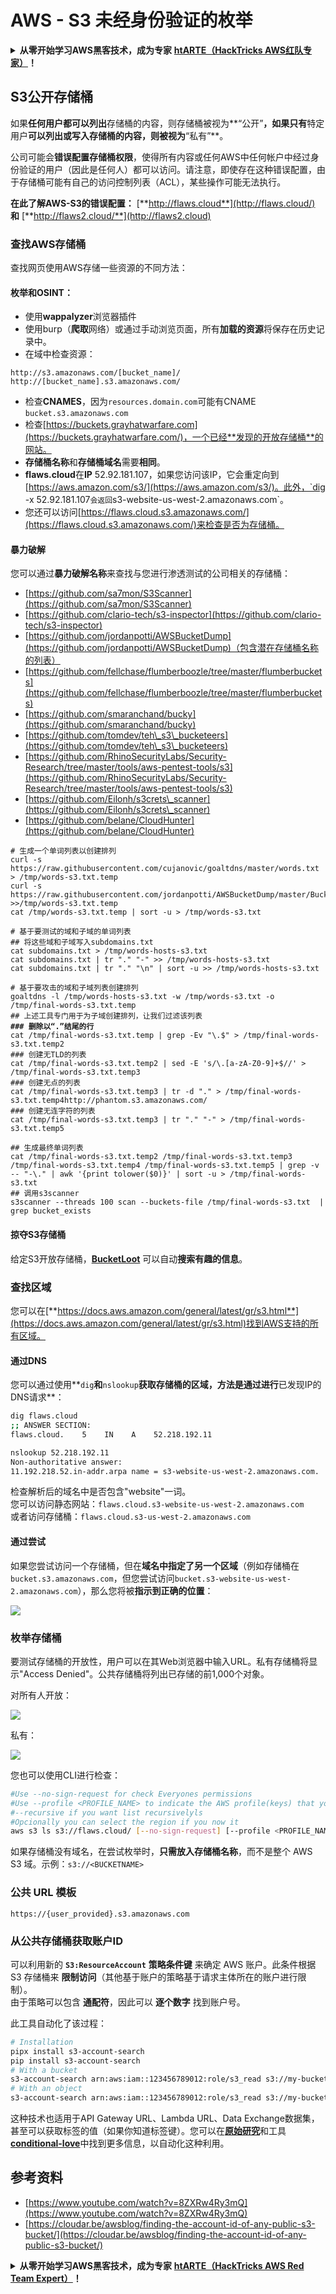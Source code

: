 # AWS - S3 未经身份验证的枚举

<details>

<summary><strong>从零开始学习AWS黑客技术，成为专家</strong> <a href="https://training.hacktricks.xyz/courses/arte"><strong>htARTE（HackTricks AWS红队专家）</strong></a><strong>！</strong></summary>

支持HackTricks的其他方式：

* 如果您想看到您的**公司在HackTricks中做广告**或**下载PDF格式的HackTricks**，请查看[**订阅计划**](https://github.com/sponsors/carlospolop)!
* 获取[**官方PEASS & HackTricks周边产品**](https://peass.creator-spring.com)
* 探索[**PEASS家族**](https://opensea.io/collection/the-peass-family)，我们的独家[NFTs](https://opensea.io/collection/the-peass-family)收藏品
* **加入** 💬 [**Discord群**](https://discord.gg/hRep4RUj7f) 或 [**电报群**](https://t.me/peass) 或在**Twitter**上关注我们 🐦 [**@hacktricks\_live**](https://twitter.com/hacktricks\_live)**。**
* 通过向[**HackTricks**](https://github.com/carlospolop/hacktricks)和[**HackTricks Cloud**](https://github.com/carlospolop/hacktricks-cloud) github仓库提交PR来分享您的黑客技巧。

</details>

## S3公开存储桶

如果**任何用户都可以列出**存储桶的内容，则存储桶被视为**“公开”**，如果只有**特定用户**可以列出或写入存储桶的内容，则被视为**“私有”**。

公司可能会**错误配置存储桶权限**，使得所有内容或任何AWS中任何帐户中经过身份验证的用户（因此是任何人）都可以访问。请注意，即使存在这种错误配置，由于存储桶可能有自己的访问控制列表（ACL），某些操作可能无法执行。

**在此了解AWS-S3的错误配置：** [**http://flaws.cloud**](http://flaws.cloud/) **和** [**http://flaws2.cloud/**](http://flaws2.cloud)

### 查找AWS存储桶

查找网页使用AWS存储一些资源的不同方法：

#### 枚举和OSINT：

* 使用**wappalyzer**浏览器插件
* 使用burp（**爬取**网络）或通过手动浏览页面，所有**加载的资源**将保存在历史记录中。
*   在域中检查资源：

```
http://s3.amazonaws.com/[bucket_name]/
http://[bucket_name].s3.amazonaws.com/
```
* 检查**CNAMES**，因为`resources.domain.com`可能有CNAME `bucket.s3.amazonaws.com`
* 检查[https://buckets.grayhatwarfare.com](https://buckets.grayhatwarfare.com/)，一个已经**发现的开放存储桶**的网站。
* **存储桶名称**和**存储桶域名**需要**相同**。
* **flaws.cloud**在**IP** 52.92.181.107，如果您访问该IP，它会重定向到[https://aws.amazon.com/s3/](https://aws.amazon.com/s3/)。此外，`dig -x 52.92.181.107`会返回`s3-website-us-west-2.amazonaws.com`。
* 您还可以访问[https://flaws.cloud.s3.amazonaws.com/](https://flaws.cloud.s3.amazonaws.com/)来检查是否为存储桶。

#### 暴力破解

您可以通过**暴力破解名称**来查找与您进行渗透测试的公司相关的存储桶：

* [https://github.com/sa7mon/S3Scanner](https://github.com/sa7mon/S3Scanner)
* [https://github.com/clario-tech/s3-inspector](https://github.com/clario-tech/s3-inspector)
* [https://github.com/jordanpotti/AWSBucketDump](https://github.com/jordanpotti/AWSBucketDump)（包含潜在存储桶名称的列表）
* [https://github.com/fellchase/flumberboozle/tree/master/flumberbuckets](https://github.com/fellchase/flumberboozle/tree/master/flumberbuckets)
* [https://github.com/smaranchand/bucky](https://github.com/smaranchand/bucky)
* [https://github.com/tomdev/teh\_s3\_bucketeers](https://github.com/tomdev/teh\_s3\_bucketeers)
* [https://github.com/RhinoSecurityLabs/Security-Research/tree/master/tools/aws-pentest-tools/s3](https://github.com/RhinoSecurityLabs/Security-Research/tree/master/tools/aws-pentest-tools/s3)
* [https://github.com/Eilonh/s3crets\_scanner](https://github.com/Eilonh/s3crets\_scanner)
* [https://github.com/belane/CloudHunter](https://github.com/belane/CloudHunter)

<pre class="language-bash"><code class="lang-bash"># 生成一个单词列表以创建排列
curl -s https://raw.githubusercontent.com/cujanovic/goaltdns/master/words.txt > /tmp/words-s3.txt.temp
curl -s https://raw.githubusercontent.com/jordanpotti/AWSBucketDump/master/BucketNames.txt >>/tmp/words-s3.txt.temp
cat /tmp/words-s3.txt.temp | sort -u > /tmp/words-s3.txt

# 基于要测试的域和子域的单词列表
## 将这些域和子域写入subdomains.txt
cat subdomains.txt > /tmp/words-hosts-s3.txt
cat subdomains.txt | tr "." "-" >> /tmp/words-hosts-s3.txt
cat subdomains.txt | tr "." "\n" | sort -u >> /tmp/words-hosts-s3.txt

# 基于要攻击的域和子域列表创建排列
goaltdns -l /tmp/words-hosts-s3.txt -w /tmp/words-s3.txt -o /tmp/final-words-s3.txt.temp
## 上述工具专门用于为子域创建排列，让我们过滤该列表
<strong>### 删除以“.”结尾的行
</strong>cat /tmp/final-words-s3.txt.temp | grep -Ev "\.$" > /tmp/final-words-s3.txt.temp2
### 创建无TLD的列表
cat /tmp/final-words-s3.txt.temp2 | sed -E 's/\.[a-zA-Z0-9]+$//' > /tmp/final-words-s3.txt.temp3
### 创建无点的列表
cat /tmp/final-words-s3.txt.temp3 | tr -d "." > /tmp/final-words-s3.txt.temp4http://phantom.s3.amazonaws.com/
### 创建无连字符的列表
cat /tmp/final-words-s3.txt.temp3 | tr "." "-" > /tmp/final-words-s3.txt.temp5

## 生成最终单词列表
cat /tmp/final-words-s3.txt.temp2 /tmp/final-words-s3.txt.temp3 /tmp/final-words-s3.txt.temp4 /tmp/final-words-s3.txt.temp5 | grep -v -- "-\." | awk '{print tolower($0)}' | sort -u > /tmp/final-words-s3.txt
## 调用s3scanner
s3scanner --threads 100 scan --buckets-file /tmp/final-words-s3.txt  | grep bucket_exists
</code></pre>

#### 掠夺S3存储桶

给定S3开放存储桶，[**BucketLoot**](https://github.com/redhuntlabs/BucketLoot) 可以自动**搜索有趣的信息**。

### 查找区域

您可以在[**https://docs.aws.amazon.com/general/latest/gr/s3.html**](https://docs.aws.amazon.com/general/latest/gr/s3.html)找到AWS支持的所有区域。

#### 通过DNS

您可以通过使用**`dig`**和**`nslookup`**获取存储桶的区域，方法是通过进行**已发现IP的DNS请求**：
```bash
dig flaws.cloud
;; ANSWER SECTION:
flaws.cloud.    5    IN    A    52.218.192.11

nslookup 52.218.192.11
Non-authoritative answer:
11.192.218.52.in-addr.arpa name = s3-website-us-west-2.amazonaws.com.
```
检查解析后的域名中是否包含"website"一词。\
您可以访问静态网站：`flaws.cloud.s3-website-us-west-2.amazonaws.com`\
或者访问存储桶：`flaws.cloud.s3-us-west-2.amazonaws.com`

#### 通过尝试

如果您尝试访问一个存储桶，但在**域名中指定了另一个区域**（例如存储桶在`bucket.s3.amazonaws.com`，但您尝试访问`bucket.s3-website-us-west-2.amazonaws.com`），那么您将被**指示到正确的位置**：

![](<../../../.gitbook/assets/image (106).png>)

### 枚举存储桶

要测试存储桶的开放性，用户可以在其Web浏览器中输入URL。私有存储桶将显示"Access Denied"。公共存储桶将列出已存储的前1,000个对象。

对所有人开放：

![](<../../../.gitbook/assets/image (201).png>)

私有：

![](<../../../.gitbook/assets/image (83).png>)

您也可以使用CLI进行检查：
```bash
#Use --no-sign-request for check Everyones permissions
#Use --profile <PROFILE_NAME> to indicate the AWS profile(keys) that youwant to use: Check for "Any Authenticated AWS User" permissions
#--recursive if you want list recursivelyls
#Opcionally you can select the region if you now it
aws s3 ls s3://flaws.cloud/ [--no-sign-request] [--profile <PROFILE_NAME>] [ --recursive] [--region us-west-2]
```
如果存储桶没有域名，在尝试枚举时，**只需放入存储桶名称**，而不是整个 AWS S3 域。示例：`s3://<BUCKETNAME>`

### 公共 URL 模板
```
https://{user_provided}.s3.amazonaws.com
```
### 从公共存储桶获取账户ID

可以利用新的 **`S3:ResourceAccount`** **策略条件键** 来确定 AWS 账户。此条件根据 S3 存储桶来 **限制访问**（其他基于账户的策略基于请求主体所在的账户进行限制）。\
由于策略可以包含 **通配符**，因此可以 **逐个数字** 找到账户号。

此工具自动化了该过程：
```bash
# Installation
pipx install s3-account-search
pip install s3-account-search
# With a bucket
s3-account-search arn:aws:iam::123456789012:role/s3_read s3://my-bucket
# With an object
s3-account-search arn:aws:iam::123456789012:role/s3_read s3://my-bucket/path/to/object.ext
```
这种技术也适用于API Gateway URL、Lambda URL、Data Exchange数据集，甚至可以获取标签的值（如果你知道标签键）。您可以在[**原始研究**](https://blog.plerion.com/conditional-love-for-aws-metadata-enumeration/)和工具[**conditional-love**](https://github.com/plerionhq/conditional-love/)中找到更多信息，以自动化这种利用。

## 参考资料

* [https://www.youtube.com/watch?v=8ZXRw4Ry3mQ](https://www.youtube.com/watch?v=8ZXRw4Ry3mQ)
* [https://cloudar.be/awsblog/finding-the-account-id-of-any-public-s3-bucket/](https://cloudar.be/awsblog/finding-the-account-id-of-any-public-s3-bucket/)

<details>

<summary><strong>从零开始学习AWS黑客技术，成为专家</strong> <a href="https://training.hacktricks.xyz/courses/arte"><strong>htARTE（HackTricks AWS Red Team Expert）</strong></a><strong>！</strong></summary>

支持HackTricks的其他方式：

* 如果您想在HackTricks中看到您的**公司广告**或**下载PDF格式的HackTricks**，请查看[**订阅计划**](https://github.com/sponsors/carlospolop)!
* 获取[**官方PEASS & HackTricks周边产品**](https://peass.creator-spring.com)
* 探索我们的独家[**NFTs**](https://opensea.io/collection/the-peass-family)收藏品[**The PEASS Family**](https://opensea.io/collection/the-peass-family)
* **加入** 💬 [**Discord群**](https://discord.gg/hRep4RUj7f) 或 [**电报群**](https://t.me/peass) 或在**Twitter** 🐦 [**@hacktricks\_live**](https://twitter.com/hacktricks\_live)**上关注**我们。
* 通过向[**HackTricks**](https://github.com/carlospolop/hacktricks)和[**HackTricks Cloud**](https://github.com/carlospolop/hacktricks-cloud) github仓库提交PR来分享您的黑客技巧。

</details>
